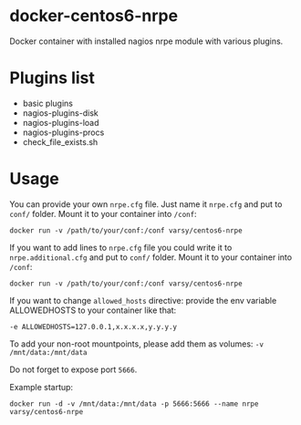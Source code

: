 docker-centos6-nrpe
================
Docker container with installed nagios nrpe module with various plugins.

Plugins list
================
* basic plugins
* nagios-plugins-disk 
* nagios-plugins-load 
* nagios-plugins-procs
* check_file_exists.sh

Usage
=====
You can provide your own `nrpe.cfg` file. Just name it `nrpe.cfg` and put to `conf/` folder. Mount it to your container into `/conf`:
```
docker run -v /path/to/your/conf:/conf varsy/centos6-nrpe
```

If you want to add lines to `nrpe.cfg` file you could write it to `nrpe.additional.cfg` and put to `conf/` folder. Mount it to your container into `/conf`:
```
docker run -v /path/to/your/conf:/conf varsy/centos6-nrpe
```

If you want to change `allowed_hosts` directive: provide the env variable ALLOWEDHOSTS to your container like that:
```
-e ALLOWEDHOSTS=127.0.0.1,x.x.x.x,y.y.y.y
```

To add your non-root mountpoints, please add them as volumes: `-v
/mnt/data:/mnt/data`

Do not forget to expose port `5666`.

Example startup:
```
docker run -d -v /mnt/data:/mnt/data -p 5666:5666 --name nrpe varsy/centos6-nrpe 
```
